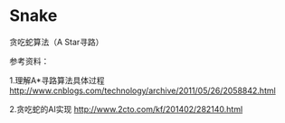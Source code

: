 # Snake
贪吃蛇算法（A Star寻路）

参考资料：

1.理解A*寻路算法具体过程 http://www.cnblogs.com/technology/archive/2011/05/26/2058842.html

2.贪吃蛇的AI实现 http://www.2cto.com/kf/201402/282140.html
